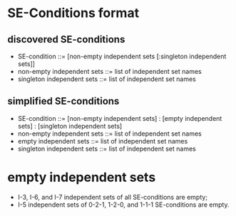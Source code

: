 # SE-Conditions format
## discovered SE-conditions
+ SE-condition ::= [non-empty independent sets [:singleton independent sets]]
+ non-empty independent sets ::= list of independent set names 
+ singleton independent sets ::= list of independent set names

## simplified SE-conditions
+ SE-condition ::= [non-empty independent sets] : [empty independent sets] : [singleton independent sets]
+ non-empty independent sets ::= list of independent set names
+ empty independent sets ::= list of independent set names  
+ singleton independent sets ::= list of independent set names

# empty independent sets
+ I-3, I-6, and I-7 independent sets of all SE-conditions are empty;
+ I-5 independent sets of 0-2-1, 1-2-0, and 1-1-1 SE-conditions are empty. 